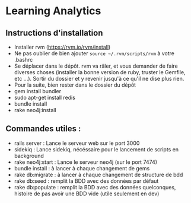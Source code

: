 # Learning Analytics

## Instructions d'installation

 * Installer rvm (https://rvm.io/rvm/install)
 * Ne pas oublier de bien ajouter `source ~/.rvm/scripts/rvm` à votre .bashrc
 * Se déplacer dans le dépôt. rvm va râler, et vous demander de faire diverses choses (installer la bonne version de ruby, truster le Gemfile, etc ...). Sortir du dossier et y revenir jusqu'à ce qu'il ne dise plus rien.
 * Pour la suite, bien rester dans le dossier du dépôt
 * gem install bundler
 * sudo apt-get install redis
 * bundle install
 * rake neo4j:install


## Commandes utiles :
* rails server      : Lance le serveur web sur le port 3000
* sidekiq           : Lance sidekiq, nécéssaire pour le lancement de scripts en background
* rake neo4j:start  : Lance le serveur neo4j (sur le port 7474)
* bundle install    : à lancer à chaque changement de gems
* rake db:migrate   : à lancer à chaque changement de structure de bdd
* rake db:seed      : remplit la BDD avec des données par défaut 
* rake db:populate  : remplit la BDD avec des données quelconques, histoire de pas avoir une BDD vide (utile seulement en dev)
